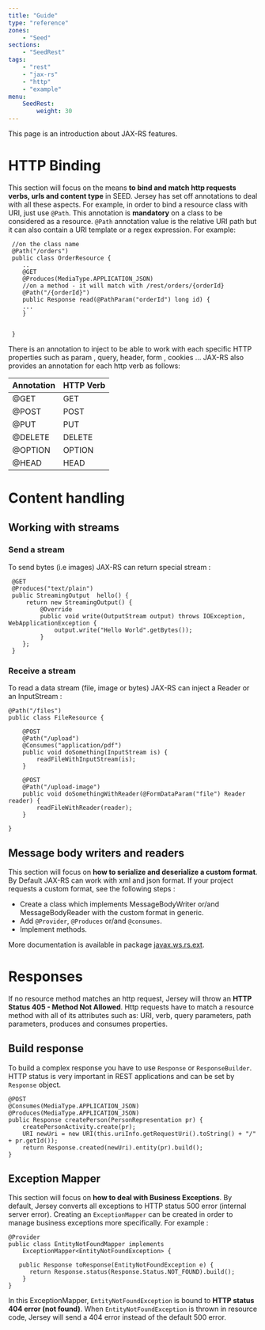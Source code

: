 ```yaml
---
title: "Guide"
type: "reference"
zones:
    - "Seed"
sections:
    - "SeedRest"
tags:
    - "rest"
    - "jax-rs"
    - "http"
    - "example"
menu:
    SeedRest:
        weight: 30
---
```


This page is an introduction about JAX-RS features.

# HTTP Binding

This section will focus on the means **to bind and match http requests verbs, urls and content type** in SEED. 
Jersey has set off annotations to deal with all these aspects. For example, in order to bind a resource class with URI, just use `@Path`. 
This annotation is **mandatory** on a class to be considered as a resource. `@Path` annotation value is the relative URI path but 
it can also contain a URI template or a regex expression. For example:

```
 //on the class name
 @Path("/orders")
 public class OrderResource {
    ..
    @GET
    @Produces(MediaType.APPLICATION_JSON)
    //on a method - it will match with /rest/orders/{orderId}
    @Path("/{orderId}")
    public Response read(@PathParam("orderId") long id) {
  	...
    }


 }
```

There is an annotation to inject to be able to work with each specific HTTP properties such as param , query, header, form , cookies ... 
JAX-RS also provides an annotation for each http verb as follows:

<table class="table table-bordered">
<thead>
<tr>
<th>Annotation</th>
<th>HTTP Verb</th>
</tr>
</thead>
<tbody>
<tr>
<td>@GET</td>
<td>GET</td>
</tr>
<tr>
<td>@POST</td>
<td>POST</td>
</tr>
<tr>
<td>@PUT</td>
<td>PUT</td>
</tr>
<tr>
<td>@DELETE</td>
<td>DELETE</td>
</tr>
<tr>
<td>@OPTION</td>
<td>OPTION</td>
</tr>
 <tr>
<td>@HEAD</td>
<td>HEAD</td>
</tr>
</tbody>
</table>

# Content handling

## Working with streams

### Send a stream

To send bytes (i.e images) JAX-RS can return special stream :

     @GET
     @Produces("text/plain")
     public StreamingOutput  hello() {
         return new StreamingOutput() {
             @Override
             public void write(OutputStream output) throws IOException, WebApplicationException {
                 output.write("Hello World".getBytes());
             }
        };
     }

### Receive a stream

To read a data stream (file, image or bytes) JAX-RS can inject a Reader or an InputStream :

    @Path("/files")
    public class FileResource {

        @POST
        @Path("/upload")
        @Consumes("application/pdf")
        public void doSomething(InputStream is) {
            readFileWithInputStream(is);
        }

        @POST
        @Path("/upload-image")
        public void doSomethingWithReader(@FormDataParam("file") Reader reader) {
            readFileWithReader(reader);
        }

    }

## Message body writers and readers

This section will focus on **how to serialize and deserialize a custom format**. By Default JAX-RS can work with xml and json format. 
If your project requests a custom format, see the following steps :

- Create a class which implements MessageBodyWriter or/and MessageBodyReader with the custom format in generic.
- Add `@Provider`, `@Produces` or/and `@consumes`.
- Implement methods.

More documentation is available in package [javax.ws.rs.ext](https://jersey.java.net/apidocs/1.17/jersey/javax/ws/rs/ext/package-summary.html).

# Responses

If no resource method matches an http request, Jersey will throw an **HTTP Status 405 - Method Not Allowed**. 
Http requests have to match a resource method with all of its attributes such as: URI, verb, query parameters, path parameters, produces and consumes properties.

## Build response
To build a complex response you have to use `Response` or `ResponseBuilder`. HTTP status is very important in REST applications and can be set by `Response` object.

    @POST
    @Consumes(MediaType.APPLICATION_JSON)
    @Produces(MediaType.APPLICATION_JSON)
    public Response createPerson(PersonRepresentation pr) {
        createPersonActivity.create(pr);
        URI newUri = new URI(this.uriInfo.getRequestUri().toString() + "/" + pr.getId());
        return Response.created(newUri).entity(pr).build();
    }

## Exception Mapper

This section will focus on **how to deal with Business Exceptions**. By default, Jersey converts all exceptions to HTTP status 500 error (internal server error). 
Creating an `ExceptionMapper` can be created in order to manage business exceptions more specifically. For example :

    @Provider
    public class EntityNotFoundMapper implements
        ExceptionMapper<EntityNotFoundException> {

       public Response toResponse(EntityNotFoundException e) {
          return Response.status(Response.Status.NOT_FOUND).build();
        }
    }

In this ExceptionMapper, `EntityNotFoundException` is bound to **HTTP status 404 error (not found)**.
When `EntityNotFoundException` is thrown in resource code, Jersey will send a 404 error instead of the default 500 error.






